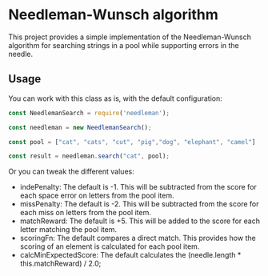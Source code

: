 # Needleman-Wunsch algorithm

This project provides a simple implementation of the Needleman-Wunsch algorithm for searching strings in a pool while supporting errors in the needle.

## Usage

You can work with this class as is, with the default configuration:

```javascript
const NeedlemanSearch = require('needleman');

const needleman = new NeedlemanSearch();

const pool = ["cat", "cats", "cut", "pig","dog", "elephant", "camel"]

const result = needleman.search("cat", pool);

```

Or you can tweak the different values:

- indePenalty: The default is -1. This will be subtracted from the score for each space error on letters from the pool item.
- missPenalty: The default is -2. This will be subtracted from the score for each miss on letters from the pool item.
- matchReward: The default is +5. This will be added to the score for each letter matching the pool item.
- scoringFn: The default compares a direct match. This provides how the scoring of an element is calculated for each pool item.
- calcMinExpectedScore: The default calculates the (needle.length * this.matchReward) / 2.0;

